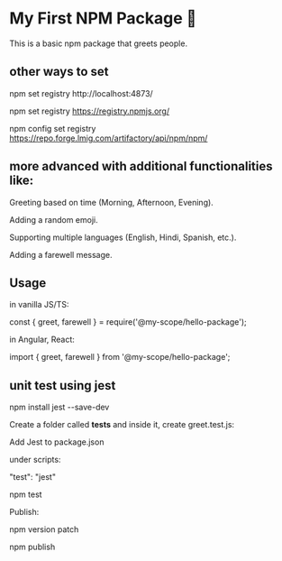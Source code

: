 # My First NPM Package 🎯

This is a basic npm package that greets people.

## other ways to set

npm set registry http://localhost:4873/

npm set registry https://registry.npmjs.org/

npm config set registry https://repo.forge.lmig.com/artifactory/api/npm/npm/ 

## more advanced with additional functionalities like:

Greeting based on time (Morning, Afternoon, Evening). 

Adding a random emoji.

Supporting multiple languages (English, Hindi, Spanish, etc.).

Adding a farewell message.

## Usage

in vanilla JS/TS:

const { greet, farewell } = require('@my-scope/hello-package');

in Angular, React:

import { greet, farewell } from '@my-scope/hello-package';

## unit test using jest

npm install jest --save-dev

Create a folder called __tests__ and inside it, create greet.test.js:

Add Jest to package.json

under scripts:

   "test": "jest"

npm test
 
 Publish:
 
 npm version patch
 
npm publish
